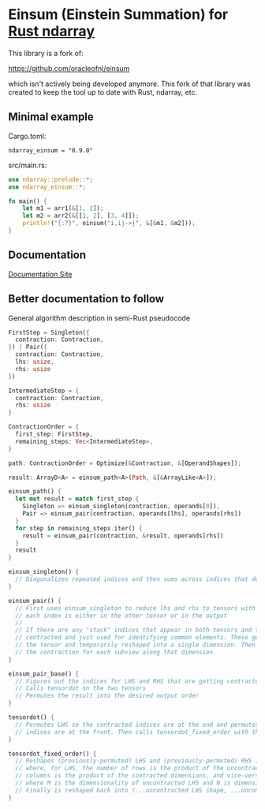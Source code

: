# Einsum (Einstein Summation) for [Rust ndarray](https://docs.rs/ndarray/)

This library is a fork of:

https://github.com/oracleofnj/einsum

which isn't actively being developed anymore. This fork of that library was
created to keep the tool up to date with Rust, ndarray, etc.

## Minimal example

Cargo.toml:

```
ndarray_einsum = "0.9.0"
```

src/main.rs:

```rust
use ndarray::prelude::*;
use ndarray_einsum::*;

fn main() {
    let m1 = arr1(&[1, 2]);
    let m2 = arr2(&[[1, 2], [3, 4]]);
    println!("{:?}", einsum("i,ij->j", &[&m1, &m2]));
}
```

## Documentation

[Documentation Site](https://docs.rs/ndarray_einsum/)

## Better documentation to follow

General algorithm description in semi-Rust pseudocode

```rust
FirstStep = Singleton({
  contraction: Contraction,
}) | Pair({
  contraction: Contraction,
  lhs: usize,
  rhs: usize
})

IntermediateStep = {
  contraction: Contraction,
  rhs: usize
}

ContractionOrder = {
  first_step: FirstStep,
  remaining_steps: Vec<IntermediateStep>,
}

path: ContractionOrder = Optimize(&Contraction, &[OperandShapes]);

result: ArrayD<A> = einsum_path<A>(Path, &[&ArrayLike<A>]);

einsum_path() {
  let mut result = match first_step {
    Singleton => einsum_singleton(contraction, operands[0]),
    Pair => einsum_pair(contraction, operands[lhs], operands[rhs])
  }
  for step in remaining_steps.iter() {
    result = einsum_pair(contraction, &result, operands[rhs])
  }
  result
}

einsum_singleton() {
  // Diagonalizes repeated indices and then sums across indices that don't appear in the output
}

einsum_pair() {
  // First uses einsum_singleton to reduce lhs and rhs to tensors with no repeated indices and where
  // each index is either in the other tensor or in the output
  //
  // If there are any "stack" indices that appear in both tensors and the output, these are not
  // contracted and just used for identifying common elements. These get moved to the front of
  // the tensor and temporarily reshaped into a single dimension. Then einsum_pair_base does
  // the contraction for each subview along that dimension.
}

einsum_pair_base() {
  // Figures out the indices for LHS and RHS that are getting contracted
  // Calls tensordot on the two tensors
  // Permutes the result into the desired output order
}

tensordot() {
  // Permutes LHS so the contracted indices are at the end and permutes RHS so the contracted
  // indices are at the front. Then calls tensordot_fixed_order with the number of contracted indices
}

tensordot_fixed_order() {
  // Reshapes (previously-permuted) LHS and (previously-permuted) RHS into 2-D matrices
  // where, for LHS, the number of rows is the product of the uncontracted dimensions and the number of
  // columns is the product of the contracted dimensions, and vice-versa for RHS. Result is an MxN matrix
  // where M is the dimensionality of uncontracted LHS and N is dimensionality of uncontracted RHS.
  // Finally is reshaped back into (...uncontracted LHS shape, ...uncontracted RHS shape).
}
```
